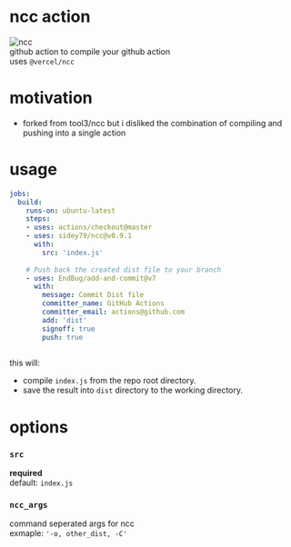 # ncc action   
![ncc](https://github.com/tool3/ncc/workflows/ncc/badge.svg?branch=master)   
github action to compile your github action    
uses `@vercel/ncc`

# motivation
* forked from tool3/ncc but i disliked the combination of compiling and pushing into a single action

# usage    
```yaml
jobs:
  build:
    runs-on: ubuntu-latest
    steps:
    - uses: actions/checkout@master
    - uses: sidey79/ncc@v0.9.1
      with:
        src: 'index.js'
                
    # Push back the created dist file to your branch            
    - uses: EndBug/add-and-commit@v7
      with:
        message: Commit Dist file
        committer_name: GitHub Actions
        committer_email: actions@github.com
        add: 'dist'
        signoff: true
        push: true
        
```
this will:
* compile `index.js` from the repo root directory.
* save the result into `dist` directory to the working directory.

# options
### `src`   
  **required**   
  default: `index.js`
### `ncc_args`   
  command seperated args for ncc   
  exmaple: `'-o, other_dist, -C'` 
